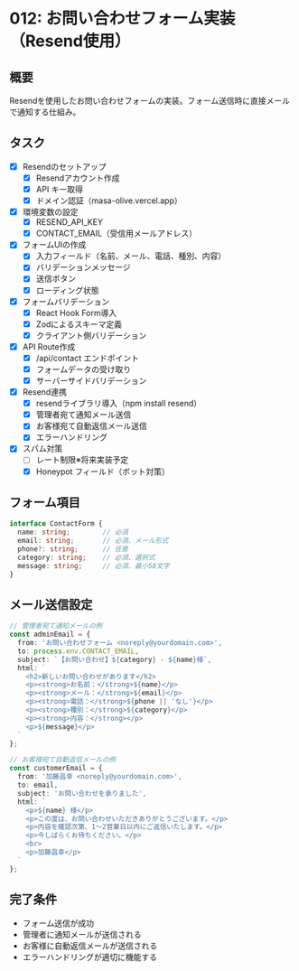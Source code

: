 # 012: お問い合わせフォーム実装（Resend使用）

## 概要
Resendを使用したお問い合わせフォームの実装。フォーム送信時に直接メールで通知する仕組み。

## タスク
- [x] Resendのセットアップ
  - [x] Resendアカウント作成
  - [x] API キー取得
  - [x] ドメイン認証（masa-olive.vercel.app）
- [x] 環境変数の設定
  - [x] RESEND_API_KEY
  - [x] CONTACT_EMAIL（受信用メールアドレス）
- [x] フォームUIの作成
  - [x] 入力フィールド（名前、メール、電話、種別、内容）
  - [x] バリデーションメッセージ
  - [x] 送信ボタン
  - [x] ローディング状態
- [x] フォームバリデーション
  - [x] React Hook Form導入
  - [x] Zodによるスキーマ定義
  - [x] クライアント側バリデーション
- [x] API Route作成
  - [x] /api/contact エンドポイント
  - [x] フォームデータの受け取り
  - [x] サーバーサイドバリデーション
- [x] Resend連携
  - [x] resendライブラリ導入（npm install resend）
  - [x] 管理者宛て通知メール送信
  - [x] お客様宛て自動返信メール送信
  - [x] エラーハンドリング
- [x] スパム対策
  - [ ] レート制限※将来実装予定
  - [x] Honeypot フィールド（ボット対策）

## フォーム項目
```typescript
interface ContactForm {
  name: string;        // 必須
  email: string;       // 必須、メール形式
  phone?: string;      // 任意
  category: string;    // 必須、選択式
  message: string;     // 必須、最小50文字
}
```

## メール送信設定
```typescript
// 管理者宛て通知メールの例
const adminEmail = {
  from: 'お問い合わせフォーム <noreply@yourdomain.com>',
  to: process.env.CONTACT_EMAIL,
  subject: `【お問い合わせ】${category} - ${name}様`,
  html: `
    <h2>新しいお問い合わせがあります</h2>
    <p><strong>お名前：</strong>${name}</p>
    <p><strong>メール：</strong>${email}</p>
    <p><strong>電話：</strong>${phone || 'なし'}</p>
    <p><strong>種別：</strong>${category}</p>
    <p><strong>内容：</strong></p>
    <p>${message}</p>
  `
};

// お客様宛て自動返信メールの例
const customerEmail = {
  from: '加藤昌幸 <noreply@yourdomain.com>',
  to: email,
  subject: 'お問い合わせを承りました',
  html: `
    <p>${name} 様</p>
    <p>この度は、お問い合わせいただきありがとうございます。</p>
    <p>内容を確認次第、1～2営業日以内にご返信いたします。</p>
    <p>今しばらくお待ちください。</p>
    <br>
    <p>加藤昌幸</p>
  `
};
```

## 完了条件
- フォーム送信が成功
- 管理者に通知メールが送信される
- お客様に自動返信メールが送信される
- エラーハンドリングが適切に機能する